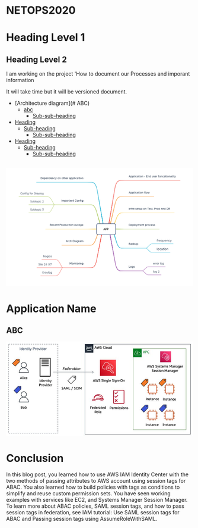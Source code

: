 # NETOPS2020

# Heading Level 1
## Heading Level 2

I am working on the project 'How to document our Processes and imporant information

It will take time but it will be versioned document.

- [Architecture diagram](# ABC)
  * [abc](#sub-heading)
    + [Sub-sub-heading](#sub-sub-heading)
- [Heading](#heading-1)
  * [Sub-heading](#sub-heading-1)
    + [Sub-sub-heading](#sub-sub-heading-1)
- [Heading](#heading-2)
  * [Sub-heading](#sub-heading-2)
    + [Sub-sub-heading](#sub-sub-heading-2)

## 


  ![Mindmap](Product-Documentation.png)


# Application Name

## ABC


  ![Okta](Okta-1.jpg)


# Conclusion
In this blog post, you learned how to use AWS IAM Identity Center with the two methods of passing attributes to AWS account using session tags for ABAC. You also learned how to build policies with tags as conditions to simplify and reuse custom permission sets. You have seen working examples with services like EC2, and Systems Manager Session Manager. To learn more about ABAC policies, SAML session tags, and how to pass session tags in federation, see IAM tutorial: Use SAML session tags for ABAC and Passing session tags using AssumeRoleWithSAML.

